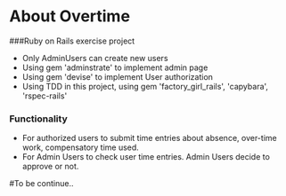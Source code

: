 # About Overtime
###Ruby on Rails exercise project
- Only AdminUsers can create new users
- Using gem 'adminstrate' to implement  admin page
- Using gem 'devise' to implement User authorization 
-  Using TDD in this project, using gem 'factory_girl_rails', 'capybara', 'rspec-rails'

### Functionality
- For authorized users to submit  time entries about absence, over-time work, compensatory time used.
- For Admin Users to check user time entries. Admin Users decide to approve or not.


#To be continue..
